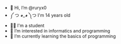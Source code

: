 - 👋 Hi, I’m @ruryx0
- ༼ つ ◕_◕ ༽つ I'm 14 years old
- 👨‍🎓 I'm a student
- 👀 I’m interested in informatics and programming
- 🌱 I’m currently learning the basics of programming

<!---
ruryx00/ruryx00 is a ✨ special ✨ repository because its `README.md` (this file) appears on your GitHub profile.
You can click the Preview link to take a look at your changes.
--->
